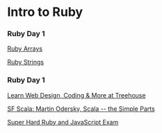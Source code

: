 Intro to Ruby
=====================================

### Ruby Day 1

[Ruby Arrays](./ruby-day-1/ruby-arrays.md)

[Ruby Strings](./ruby-day-1/ruby-strings.md)

### Ruby Day 1

[Learn Web Design, Coding & More at Treehouse](./ruby-day-2/learn-web-design-coding-and-more-at-treehouse.md)

[SF Scala: Martin Odersky, Scala -- the Simple Parts](./ruby-day-2/sf-scala-martin-odersky-scala-the-simple_parts.md)

[Super Hard Ruby and JavaScript Exam](./ruby-day-2/super-hard-ruby-and-javascript-exam.json)
